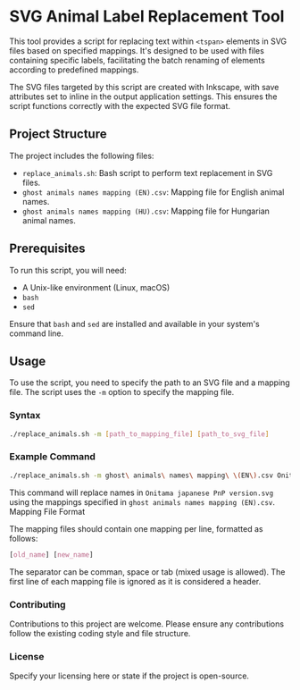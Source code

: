 # SVG Animal Label Replacement Tool

This tool provides a script for replacing text within `<tspan>` elements in SVG files based on specified mappings. It's designed to be used with files containing specific labels, facilitating the batch renaming of elements according to predefined mappings.

The SVG files targeted by this script are created with Inkscape, with save attributes set to inline in the output application settings. This ensures the script functions correctly with the expected SVG file format.

## Project Structure

The project includes the following files:

- `replace_animals.sh`: Bash script to perform text replacement in SVG files.
- `ghost animals names mapping (EN).csv`: Mapping file for English animal names.
- `ghost animals names mapping (HU).csv`: Mapping file for Hungarian animal names.

## Prerequisites

To run this script, you will need:
- A Unix-like environment (Linux, macOS)
- `bash`
- `sed`

Ensure that `bash` and `sed` are installed and available in your system's command line.

## Usage

To use the script, you need to specify the path to an SVG file and a mapping file. The script uses the `-m` option to specify the mapping file.

### Syntax

```bash
./replace_animals.sh -m [path_to_mapping_file] [path_to_svg_file]
```

### Example Command

```bash
./replace_animals.sh -m ghost\ animals\ names\ mapping\ \(EN\).csv Onitama\ japanese\ PnP\ version.svg
```

This command will replace names in `Onitama japanese PnP version.svg` using the mappings specified in `ghost animals names mapping (EN).csv`.
Mapping File Format

The mapping files should contain one mapping per line, formatted as follows:

```css
[old_name] [new_name]
```
The separator can be comman, space or tab (mixed usage is allowed). The first line of each mapping file is ignored as it is considered a header.

### Contributing

Contributions to this project are welcome. Please ensure any contributions follow the existing coding style and file structure.

### License

Specify your licensing here or state if the project is open-source.

